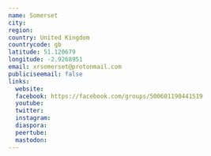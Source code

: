 ```yaml
---
name: Somerset
city:
region:
country: United Kingdom
countrycode: gb
latitude: 51.120679
longitude: -2.9268951
email: xrsomerset@protonmail.com
publiciseemail: false
links:
  website:
  facebook: https://facebook.com/groups/500601190441519
  youtube:
  twitter:
  instagram:
  diaspora:
  peertube:
  mastodon:
---
```


